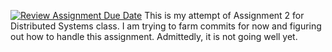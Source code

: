 [![Review Assignment Due Date](https://classroom.github.com/assets/deadline-readme-button-24ddc0f5d75046c5622901739e7c5dd533143b0c8e959d652212380cedb1ea36.svg)](https://classroom.github.com/a/qg4qXfSB)
This is my attempt of Assignment 2 for Distributed Systems class.
I am trying to farm commits for now and figuring out how to handle this assignment.
Admittedly, it is not going well yet.
